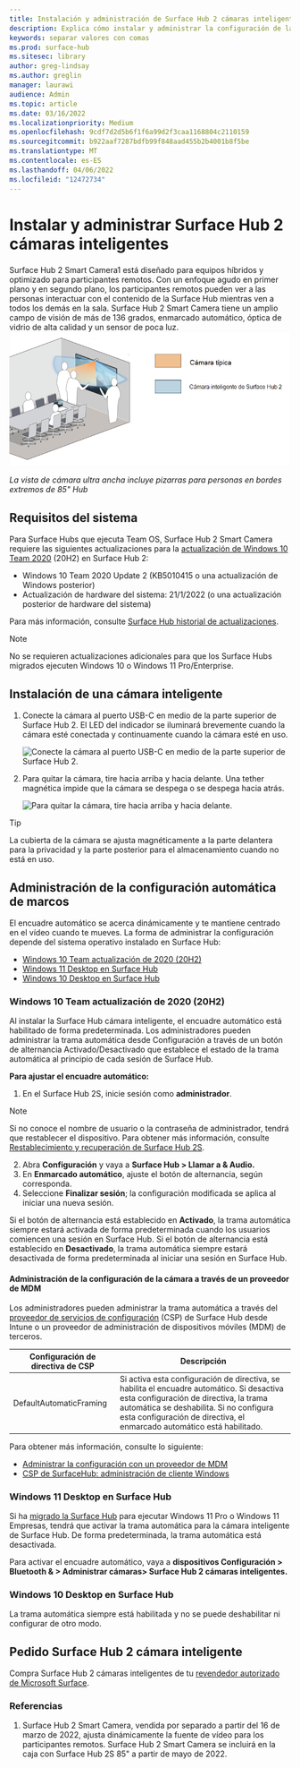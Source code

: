 ```yaml
---
title: Instalación y administración de Surface Hub 2 cámaras inteligentes
description: Explica cómo instalar y administrar la configuración de la cámara inteligente Surface Hub 2.
keywords: separar valores con comas
ms.prod: surface-hub
ms.sitesec: library
author: greg-lindsay
ms.author: greglin
manager: laurawi
audience: Admin
ms.topic: article
ms.date: 03/16/2022
ms.localizationpriority: Medium
ms.openlocfilehash: 9cdf7d2d5b6f1f6a99d2f3caa1168804c2110159
ms.sourcegitcommit: b922aaf7287bdfb99f848aad455b2b4001b8f5be
ms.translationtype: MT
ms.contentlocale: es-ES
ms.lasthandoff: 04/06/2022
ms.locfileid: "12472734"
---
```

# <a name="install-and-manage-surface-hub-2-smart-camera"></a>Instalar y administrar Surface Hub 2 cámaras inteligentes

Surface Hub 2 Smart Camera1<sup></sup> está diseñado para equipos híbridos y optimizado para participantes remotos. Con un enfoque agudo en primer plano y en segundo plano, los participantes remotos pueden ver a las personas interactuar con el contenido de la Surface Hub mientras ven a todos los demás en la sala. Surface Hub 2 Smart Camera tiene un amplio campo de visión de más de 136 grados, enmarcado automático, óptica de vidrio de alta calidad y un sensor de poca luz.
![La vista de cámara ultra ancha incluye pizarras para personas en bordes extremos de 85" Hub](images/surface-hub-2-smart-camera-fov.png)

*La vista de cámara ultra ancha incluye pizarras para personas en bordes extremos de 85" Hub*

## <a name="system-requirements"></a>Requisitos del sistema

Para Surface Hubs que ejecuta Team OS, Surface Hub 2 Smart Camera requiere las siguientes actualizaciones para la [actualización de Windows 10 Team 2020](surface-hub-2020-update-whats-new.md) (20H2) en Surface Hub 2:

- Windows 10 Team 2020 Update 2 (KB5010415 o una actualización de Windows posterior)
- Actualización de hardware del sistema: 21/1/2022 (o una actualización posterior de hardware del sistema)

Para más información, consulte [Surface Hub historial de actualizaciones](surface-hub-update-history.md).

> [!NOTE]
> No se requieren actualizaciones adicionales para que los Surface Hubs migrados ejecuten Windows 10 o Windows 11 Pro/Enterprise.

## <a name="install-smart-camera"></a>Instalación de una cámara inteligente

1. Conecte la cámara al puerto USB-C en medio de la parte superior de Surface Hub 2. El LED del indicador se iluminará brevemente cuando la cámara esté conectada y continuamente cuando la cámara esté en uso.

     ![Conecte la cámara al puerto USB-C en medio de la parte superior de Surface Hub 2.](images/hub2smartcamera1.png)

2. Para quitar la cámara, tire hacia arriba y hacia delante. Una tether magnética impide que la cámara se despega o se despega hacia atrás.

    ![Para quitar la cámara, tire hacia arriba y hacia delante.](images/hub2smartcamera2.png)

> [!TIP]
> La cubierta de la cámara se ajusta magnéticamente a la parte delantera para la privacidad y la parte posterior para el almacenamiento cuando no está en uso.

## <a name="manage-automatic-framing-settings"></a>Administración de la configuración automática de marcos

El encuadre automático se acerca dinámicamente y te mantiene centrado en el vídeo cuando te mueves. La forma de administrar la configuración depende del sistema operativo instalado en Surface Hub:

- [Windows 10 Team actualización de 2020 (20H2)](#windows-10-team-2020-update-20h2)
- [Windows 11 Desktop en Surface Hub](#windows-11-desktop-on-surface-hub)
- [Windows 10 Desktop en Surface Hub](#windows-10-desktop-on-surface-hub)

### <a name="windows-10-team-2020-update-20h2"></a>Windows 10 Team actualización de 2020 (20H2)

Al instalar la Surface Hub cámara inteligente, el encuadre automático está habilitado de forma predeterminada. Los administradores pueden administrar la trama automática desde Configuración a través de un botón de alternancia Activado/Desactivado que establece el estado de la trama automática al principio de cada sesión de Surface Hub.

**Para ajustar el encuadre automático:**

1. En el Surface Hub 2S, inicie sesión como **administrador**.

> [!NOTE]
> Si no conoce el nombre de usuario o la contraseña de administrador, tendrá que restablecer el dispositivo. Para obtener más información, consulte [Restablecimiento y recuperación de Surface Hub 2S](/surface-hub/surface-hub-2s-recover-reset).

2. Abra **Configuración** y vaya a **Surface Hub > Llamar a & Audio.**
3. En **Enmarcado automático**, ajuste el botón de alternancia, según corresponda. 
4. Seleccione **Finalizar sesión**; la configuración modificada se aplica al iniciar una nueva sesión. 

Si el botón de alternancia está establecido en **Activado**, la trama automática siempre estará activada de forma predeterminada cuando los usuarios comiencen una sesión en Surface Hub. Si el botón de alternancia está establecido en **Desactivado**, la trama automática siempre estará desactivada de forma predeterminada al iniciar una sesión en Surface Hub.

#### <a name="manage-camera-settings-via-an-mdm-provider"></a>Administración de la configuración de la cámara a través de un proveedor de MDM

Los administradores pueden administrar la trama automática a través del [proveedor de servicios de configuración](/windows/client-management/mdm/surfacehub-csp) (CSP) de Surface Hub desde Intune o un proveedor de administración de dispositivos móviles (MDM) de terceros.

|Configuración de directiva de CSP| Descripción|
|------------------|------------|
|DefaultAutomaticFraming|Si activa esta configuración de directiva, se habilita el encuadre automático. Si desactiva esta configuración de directiva, la trama automática se deshabilita. Si no configura esta configuración de directiva, el enmarcado automático está habilitado. |

Para obtener más información, consulte lo siguiente:

- [Administrar la configuración con un proveedor de MDM](/surface-hub/manage-settings-with-mdm-for-surface-hub#create-custom-configuration-profile)
- [CSP de SurfaceHub: administración de cliente Windows](/windows/client-management/mdm/surfacehub-csp)

### <a name="windows-11-desktop-on-surface-hub"></a>Windows 11 Desktop en Surface Hub

Si ha [migrado la Surface Hub](surface-hub-2s-migrate-os.md) para ejecutar Windows 11 Pro o Windows 11 Empresas, tendrá que activar la trama automática para la cámara inteligente de Surface Hub. De forma predeterminada, la trama automática está desactivada.

Para activar el encuadre automático, vaya a **dispositivos Configuración > Bluetooth & > Administrar cámaras> Surface Hub 2 cámaras inteligentes.**

### <a name="windows-10-desktop-on-surface-hub"></a>Windows 10 Desktop en Surface Hub

La trama automática siempre está habilitada y no se puede deshabilitar ni configurar de otro modo.

## <a name="order-surface-hub-2-smart-camera"></a>Pedido Surface Hub 2 cámara inteligente

Compra Surface Hub 2 cámaras inteligentes de tu [revendedor autorizado de Microsoft Surface](https://www.microsoft.com/surface/business/where-to-buy-microsoft-surface?).

### <a name="references"></a>Referencias

1. Surface Hub 2 Smart Camera, vendida por separado a partir del 16 de marzo de 2022, ajusta dinámicamente la fuente de vídeo para los participantes remotos. Surface Hub 2 Smart Camera se incluirá en la caja con Surface Hub 2S 85" a partir de mayo de 2022.
